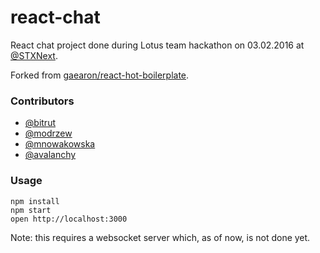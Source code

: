 react-chat
=====================

React chat project done during Lotus team hackathon on 03.02.2016 at [@STXNext](https://github.com/stxnext).

Forked from [gaearon/react-hot-boilerplate](https://github.com/gaearon/react-hot-boilerplate).

### Contributors

- [@bitrut](https://github.com/bitrut)
- [@modrzew](https://github.com/modrzew)
- [@mnowakowska](https://github.com/mnowakowska)
- [@avalanchy](https://github.com/avalanchy)

### Usage

```
npm install
npm start
open http://localhost:3000
```

Note: this requires a websocket server which, as of now, is not done yet.